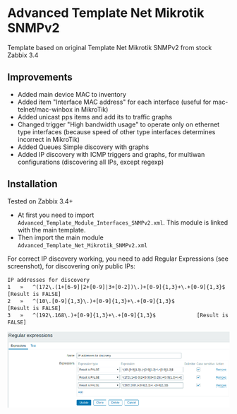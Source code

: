# Advanced Template Net Mikrotik SNMPv2

Template based on original Template Net Mikrotik SNMPv2 from stock Zabbix 3.4

## Improvements
* Added main device MAC to inventory
* Added item "Interface MAC address" for each interface (useful for mac-telnet/mac-winbox in MikroTik)
* Added unicast pps items and add its to traffic graphs
* Changed trigger "High bandwidth usage" to operate only on ethernet type interfaces (because speed of other type interfaces determines incorrect in MikroTik)
* Added Queues Simple discovery with graphs
* Added IP discovery with ICMP triggers and graphs, for multiwan configurations (discovering all IPs, except regexp)

## Installation

Tested on Zabbix 3.4+

* At first you need to import `Advanced_Template_Module_Interfaces_SNMPv2.xml`. This module is linked with the main template.
* Then import  the main module `Advanced_Template_Net_Mikrotik_SNMPv2.xml`

For correct IP discovery working, you need to add Regular Expressions (see screenshot), for discovering only public IPs:
```
IP addresses for discovery	
1	»	^(172\.(1+[6-9]|2+[0-9]|3+[0-2])\.)+[0-9]{1,3}+\.+[0-9]{1,3}$	[Result is FALSE]
2	»	^(10\.[0-9]{1,3}\.)+[0-9]{1,3}+\.+[0-9]{1,3}$			[Result is FALSE]
3	»	^(192\.168\.)+[0-9]{1,3}+\.+[0-9]{1,3}$				[Result is FALSE]
```
![RegExp IP addresses for discovery](/regexp/regexp-ip_addresses_for_discovery.png?raw=true "RegExp IP addresses for discovery")
